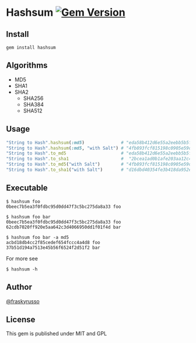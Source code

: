 # Hashsum [![Gem Version](https://badge.fury.io/rb/hashsum.png)](http://badge.fury.io/rb/hashsum)

## Install
```shell
gem install hashsum
```
## Algorithms

* MD5
* SHA1
* SHA2
  * SHA256
  * SHA384
  * SHA512

## Usage
```ruby
"String to Hash".hashsum(:md5)              # "eda58b412d6e55a2eebb5b5f731330bd"
"String to Hash".hashsum(:md5, "with Salt") # "4fb893fcf815198c0905e59d6685b5ec"
"String to Hash".to_md5                     # "eda58b412d6e55a2eebb5b5f731330bd"
"String to Hash".to_sha1                    #  "2bcea1ad0b1afe203aa12c470bdf545df9ef5dfd"
"String to Hash".to_md5("with Salt")        # "4fb893fcf815198c0905e59d6685b5ec"
"String to Hash".to_sha1("with Salt")       # "d16dbd40354fe3b418da952e648f4eca37e05a78"
```
## Executable
```shell
$ hashsum foo
0beec7b5ea3f0fdbc95d0dd47f3c5bc275da8a33 foo
```
```shell
$ hashsum foo bar
0beec7b5ea3f0fdbc95d0dd47f3c5bc275da8a33 foo
62cdb7020ff920e5aa642c3d4066950dd1f01f4d bar
```
```shell
$ hashsum foo bar -a md5
acbd18db4cc2f85cedef654fccc4a4d8 foo
37b51d194a7513e45b56f6524f2d51f2 bar
```
For more see
```shell
$ hashsum -h
```
## Author

[@fraskyrusso](http://twitter.com/fraskyrusso)

## License

This gem is published under MIT and GPL